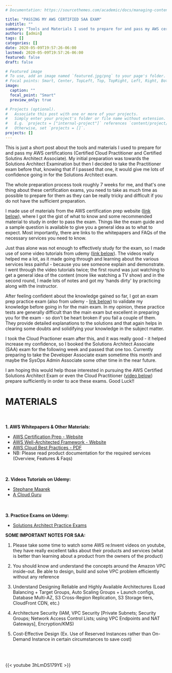 ```yaml
---
# Documentation: https://sourcethemes.com/academic/docs/managing-content/

title: "PASSING MY AWS CERTIFIED SAA EXAM"
subtitle: ""
summary: "Tools and Materials I used to prepare for and pass my AWS certification exam"
authors: [admin]
tags: []
categories: []
date: 2020-05-09T19:57:26-06:00
lastmod: 2020-05-09T19:57:26-06:00
featured: false
draft: false

# Featured image
# To use, add an image named `featured.jpg/png` to your page's folder.
# Focal points: Smart, Center, TopLeft, Top, TopRight, Left, Right, BottomLeft, Bottom, BottomRight.
image:
  caption: ""
  focal_point: "Smart"
  preview_only: true

# Projects (optional).
#   Associate this post with one or more of your projects.
#   Simply enter your project's folder or file name without extension.
#   E.g. `projects = ["internal-project"]` references `content/project/deep-learning/index.md`.
#   Otherwise, set `projects = []`.
projects: []
---
```


This is just a short post about the tools and materials I used to prepare for and pass my AWS certifications (Certified Cloud Practitioner and Certified Solutins Architect Associate). My initial preparation was towards the Solutions Architect Examination but then I decided to take the Practitioner exam before that, knowing that if I passed that one, it would give me lots of confidence going in for the Solutions Architect exam.

The whole preparation process took roughly 7 weeks for me, and that's one thing about these certification exams, you need to take as much time as possible to prepare for them as they can be really tricky and difficult if you do not have the sufficient preparation.

I made use of materials from the AWS certification prep website ([link below](#aws_links)), where I got the gist of what to know and some recommended material to study in order to pass the exam. Things like the exam guide and a sample question is available to give you a general idea as to what to expect. Most importantly, there are links to the whitepapers and FAQs of the necessary services you need to know.

Just thas alone was not enough to effectively study for the exam, so I made use of some video tutorials from udemy ([link below](#vid_train)). The videos really helped me a lot, as it made going through and learning about the various services less painful - because you see someone explain and demonstrate. I went through the video tutorials twice; the first round was just watching to get a general idea of the content (more like watching a TV show) and in the second round, I made lots of notes and got my 'hands dirty' by practicing along with the instructor.

After feeling confident about the knowledge gained so far, I got an exam prep practice exam (also from udemy - [link below](#practice)) to validate my knowledge before going in for the main exam. In my opinion, these practice tests are generally difficult than the main exam but excellent in preparing you for the exam - so don't be heart broken if you fail a couple of them. They provide detailed explanations to the solutions and that again helps in clearing some doubts and solidifying your knowledge in the subject matter.

I took the Cloud Practioner exam after this, and it was really good - it helped increase my confidence, so I booked the Solutions Architect Associate (SAA) exam for the following week and passed that one too. Currently preparing to take the Developer Associate exam sometime this month and maybe the SysOps Admin Associate some other time in the near future.

I am hoping this would help those interested in pursuing the AWS Certified Solutions Architect Exam or even the Cloud Practitioner ([video below](#vid)) prepare sufficiently in order to ace these exams. Good Luck!!

**MATERIALS**
============
<div id="aws_links" style="padding-top: 20px"></div>

__1. AWS Whitepapers & Other Materials:__
  * <a href="https://aws.amazon.com/certification/certification-prep/" target="_balnk">AWS Certification Prep - Website</a>
  * <a href="https://aws.amazon.com/architecture/well-architected/" target="_balnk">AWS Well-Architected Framework - Website</a>
  * <a href="https://d1.awsstatic.com/whitepapers/AWS_Cloud_Best_Practices.pdf" target="_balnk">AWS Cloud Best Practices - PDF</a>
  * NB: Please read product documentation for the required services (Overview, Features & Faqs)

<div id="vid_train" style="padding-top: 20px"></div>

__2. Videos Tutorials on Udemy:__
  * <a href="https://www.udemy.com/course/aws-certified-solutions-architect-associate-saa-c02/" target="_blank">Stephane Maarek</a>  
  * <a href="https://www.udemy.com/course/aws-certified-solutions-architect-associate/" target="_blank">A Cloud Guru</a>

<div id="practice" style="padding-top: 20px"></div>

__3. Practice Exams on Udemy:__
  * <a href="https://www.udemy.com/course/aws-certified-solutions-architect-associate-amazon-practice-exams-saa-c02/" target="_balnk">Solutions Architect Practice Exams</a>


__SOME IMPORTANT NOTES FOR SAA:__
1. Please take some time to watch some AWS re:Invent videos on youtube, they have really excellent talks about their products and services (what is better than learning about a product from the owners of the product)

2. You should know and understand the concepts around the Amazon VPC inside-out. Be able to design, build and solve VPC problem efficiently without any reference

3. Understand Designing Reliable and Highly Available Architectures (Load Balancing + Target Groups, Auto Scaling Groups + Launch configs, Database Multi-AZ, S3 Cross-Region Replication, S3 Storage tiers, CloudFront CDN, etc.)

4. Architecture Security (IAM, VPC Security [Private Subnets; Security Groups; Network Access Control Lists; using VPC Endpoints and NAT Gateways], Encryption/KMS)

5. Cost-Effective Design (Ex. Use of Reserved Instances rather than On-Demand Instance in certain circumstances to save cost)


<div id="vid" style="padding-top: 50px">
  {{< youtube 3hLmDS179YE >}}
</div>